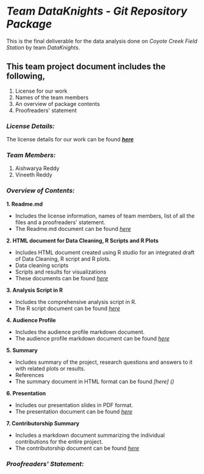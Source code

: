 # **_Team DataKnights - Git Repository Package_**
This is the final deliverable for the data analysis done on _Coyote Creek Field Station_ by team _DataKnights_. 

## **This team project document includes the following,**
1. License for our work
2. Names of the team members
3. An overview of package contents
4. Proofreaders' statement

### **_License Details:_**
The license details for our work can be found **_[here](https://github.com/vineethreddyramasa/DataKnights/blob/master/LICENSE)_**

### **_Team Members:_**
1. Aishwarya Reddy
2. Vineeth Reddy

### **_Overview of Contents:_**
**1. Readme.md**
* Includes the license information, names of team members, list of all the files and a proofreaders' statement.  
* The Readme.md document can be found _[here](https://github.com/vineethreddyramasa/DataKnights/blob/master/Deliverables/Git%20Repository%20Package/README.md)_

**2. HTML document for Data Cleaning, R Scripts and R Plots**
* Includes  HTML document created using R studio for an integrated draft of Data Cleaning, R script and R plots.
* Data cleaning scripts 
* Scripts and results for visualizations
* These documents can be found _[here](https://rpubs.com/vineeth24595/dataknights)_

**3. Analysis Script in R**
* Includes the comprehensive analysis script in R.
* The R script document can be found _[here](https://github.com/vineethreddyramasa/DataKnights/blob/master/Deliverables/Git%20Repository%20Package/GitPackage.R)_

**4. Audience Profile**
* Includes the audience profile markdown document.
* The audience profile markdown document can be found _[here](https://github.com/vineethreddyramasa/DataKnights/blob/master/Deliverables/Git%20Repository%20Package/Audience_Profile.md)_

**5. Summary**
* Includes summary of the project, research questions and answers to it with related plots or results. 
* References 
* The summary document in HTML format can be found _[here] ()_

**6. Presentation** 
* Includes our presentation slides in PDF format.
* The presentation document can be found _[here](https://github.com/vineethreddyramasa/DataKnights/blob/master/Deliverables/Git%20Repository%20Package/Dataknights%20presentation.pdf)_

**7. Contributorship Summary** 
* Includes a markdown document summarizing the individual contributions for the entire project.
* The contributorship document can be found _[here](https://github.com/vineethreddyramasa/DataKnights/blob/master/Deliverables/Git%20Repository%20Package/Contributorship_Summary.md)_

### **_Proofreaders' Statement:_**

